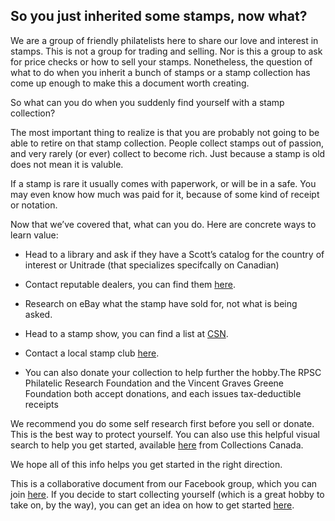 ## So you just inherited some stamps, now what?

We are a group of friendly philatelists here to share our love and interest in stamps. This is not a group for trading and selling. Nor is this a group to ask for price checks or how to sell your stamps. Nonetheless, the question of what to do when you inherit a bunch of stamps or a stamp collection has come up enough to make this a document worth creating.

So what can you do when you suddenly find yourself with a stamp collection?

The most important thing to realize is that you are probably not going to be able to retire on that stamp collection. People collect stamps out of passion, and very rarely (or ever) collect to become rich. Just because a stamp is old does not mean it is valuble. 

If a stamp is rare it usually comes with paperwork, or will be in a safe. You may even know how much was paid for it, because of some kind of receipt or notation.

Now that we’ve covered that, what can you do. Here are concrete ways to learn value:

* Head to a library and ask if they have a Scott’s catalog for the country of interest or Unitrade (that specializes specifcally on Canadian)

* Contact reputable dealers, you can find them [here](https://www.csdaonline.com/).

* Research on eBay what the stamp have sold for, not what is being asked.

* Head to a stamp show, you can find a list at [CSN](https://canadianstampnews.com/events/).

* Contact a local stamp club [here](https://canadianstampnews.com/collecting/stamp-clubs/).

* You can also donate your collection to help further the hobby.The RPSC Philatelic Research Foundation and the Vincent Graves Greene Foundation both accept donations, and each issues tax-deductible receipts

We recommend you do some self research first before you sell or donate. This is the best way to protect yourself. You can also use this helpful visual search to help you get started, available [here](https://web.archive.org/web/20131002231816/http://www.collectionscanada.gc.ca/archivianet/020117/020117030101_e.html) from Collections Canada.

We hope all of this info helps you get started in the right direction.

This is a collaborative document from our Facebook group, which you can join [here](https://www.facebook.com/groups/CollectingCanadianStamps/). If you decide to start collecting yourself (which is a great hobby to take on, by the way), you can get an idea on how to get started [here](https://www.stanleygibbons.com/blog/beginners-guide-to-stamp-collecting/).
